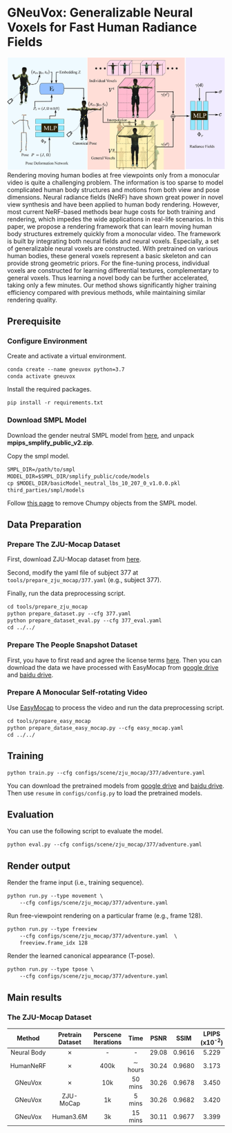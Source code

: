 # GNeuVox: Generalizable Neural Voxels for Fast Human Radiance Fields


![block](./imgs/framework.png)
Rendering moving human bodies at free viewpoints only from a monocular video is quite a challenging problem. The information is too sparse to model complicated human body structures and motions from both view and pose dimensions. Neural radiance fields (NeRF) have shown great power in novel view synthesis and have been applied to human body rendering. However, most current NeRF-based methods bear huge costs for both training and rendering, which impedes the wide applications in real-life scenarios. In this paper, we propose a rendering framework that can learn moving human body structures extremely quickly from a monocular video. The framework is built by integrating both neural fields and neural voxels. Especially, a set of generalizable neural voxels are constructed. With pretrained on various human bodies, these general voxels represent a basic skeleton and can provide strong geometric priors. For the fine-tuning process, individual voxels are constructed for learning differential textures, complementary to general voxels. Thus learning a novel body can be further accelerated, taking only a few minutes. Our method shows significantly higher training efficiency compared with previous methods, while maintaining similar rendering quality.
## Prerequisite

### Configure Environment

Create and activate a virtual environment.

    conda create --name gneuvox python=3.7
    conda activate gneuvox

Install the required packages.

    pip install -r requirements.txt

### Download SMPL Model

Download the gender neutral SMPL model from [here](https://smplify.is.tue.mpg.de/), and unpack **mpips_smplify_public_v2.zip**.

Copy the smpl model.

    SMPL_DIR=/path/to/smpl
    MODEL_DIR=$SMPL_DIR/smplify_public/code/models
    cp $MODEL_DIR/basicModel_neutral_lbs_10_207_0_v1.0.0.pkl third_parties/smpl/models

Follow [this page](https://github.com/vchoutas/smplx/tree/master/tools) to remove Chumpy objects from the SMPL model.


## Data Preparation

### Prepare The ZJU-Mocap Dataset
First, download ZJU-Mocap dataset from [here](https://github.com/zju3dv/neuralbody/blob/master/INSTALL.md#zju-mocap-dataset). 

Second, modify the yaml file of subject 377 at `tools/prepare_zju_mocap/377.yaml` (e.g., subject 377).

Finally, run the data preprocessing script.

    cd tools/prepare_zju_mocap
    python prepare_dataset.py --cfg 377.yaml
    python prepare_dataset_eval.py --cfg 377_eval.yaml
    cd ../../

### Prepare The People Snapshot Dataset

First, you have to first read and agree the license terms [here](https://graphics.tu-bs.de/people-snapshot). Then you can download the data we have processed with EasyMocap from [google drive](https://drive.google.com/drive/folders/1wJ1oj82eGNXp0xjGmzNj_-SguE60ikB7?usp=sharing) and [baidu drive](https://pan.baidu.com/s/1Bf6qON0yJ1mk0cEpoHdFCw?pwd=hsnq).


### Prepare A Monocular Self-rotating Video
Use [EasyMocap](https://chingswy.github.io/easymocap-public-doc/quickstart/quickstart.html#demo-on-monocular-videos) to process the video and run the data preprocessing script.

    cd tools/prepare_easy_mocap
    python prepare_datase_easy_mocap.py --cfg easy_mocap.yaml
    cd ../../

## Training

    python train.py --cfg configs/scene/zju_mocap/377/adventure.yaml
You can download the pretrained models from [google drive]() and [baidu drive](). Then use `resume` in `configs/config.py` to load the pretrained models.

## Evaluation
You can use the following script to evaluate the model.

    python eval.py --cfg configs/scene/zju_mocap/377/adventure.yaml 

## Render output
Render the frame input (i.e., training sequence).

    python run.py --type movement \
        --cfg configs/scene/zju_mocap/377/adventure.yaml  

Run free-viewpoint rendering on a particular frame (e.g., frame 128).

    python run.py --type freeview 
        --cfg configs/scene/zju_mocap/377/adventure.yaml  \
        freeview.frame_idx 128


Render the learned canonical appearance (T-pose).

    python run.py --type tpose \
        --cfg configs/scene/zju_mocap/377/adventure.yaml  
## Main results
### The ZJU-Mocap Dataset
| **Method** | **Pretrain Dataset**  | **Perscene Iterations** |**Time** | **PSNR** | **SSIM** | **LPIPS** (x10<sup>-2</sup>)|
|:-:|:-:|:-:|:-:|:-:|:-:|:-:|
Neural Body | ✗ |- | - |29.08| 0.9616 |5.229
HumanNeRF | ✗ | 400k |∼ hours |30.24 |0.9680 |3.173
GNeuVox  |✗ |10k|50 mins| 30.26 |0.9678| 3.450
GNeuVox   |ZJU-MoCap |1k |5 mins|30.26 |0.9682| 3.420
GNeuVox | Human3.6M |3k |15 mins |30.11 |0.9677 |3.399

